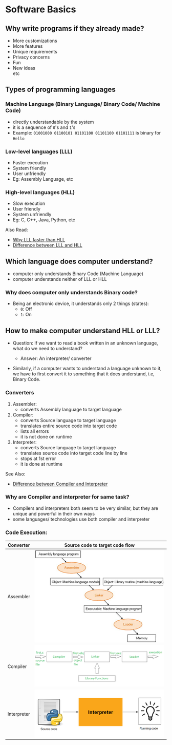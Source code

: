 # Software Basics

## Why write programs if they already made?

- More customizations
- More features
- Unique requirements
- Privacy concerns
- Fun
- New ideas  
etc

## Types of programming languages

### Machine Language (Binary Language/ Binary Code/ Machine Code)
- directly understandable by the system
- it is a sequence of `0`'s and `1`'s
- Example: `01001000 01100101 01101100 01101100 01101111` is binary for `Hello`

### Low-level languages (LLL)
- Faster execution
- System friendly
- User unfriendly
- Eg: Assembly Language, etc

### High-level languages (HLL)
- Slow execution
- User friendly
- System unfriendly
- Eg: C, C++, Java, Python, etc

Also Read: 
- [Why LLL faster than HLL](https://medium.com/@LoopPerfect/why-are-low-level-languages-fast-and-high-level-languages-slow-9034c7e74da8)
- [Difference between LLL and HLL](https://byjus.com/gate/difference-between-high-level-and-low-level-languages/)


## Which language does computer understand?
- computer only understands Binary Code (Machine Language)
- computer understands neither of LLL or HLL

### Why does computer only understands Binary code?
- Being an electronic device, it understands only 2 things (states):
    - `0`: Off
    - `1`: On

## How to make computer understand HLL or LLL?
- Question: If we want to read a book written in an unknown language, what do we need to understand?
    - Answer: An interpreter/ converter

- Similarly, if a computer wants to understand a language unknown to it, we have to first convert it to something that it does understand, i.e, Binary Code.

### Converters
1. Assembler: 
    - converts Assembly language to target language
1. Compiler:
    - converts Source language to target language
    - translates entire source code into target code
    - lists all errors
    - it is not done on runtime
1. Interpreter:
    - converts Source language to target language
    - translates source code into target code line by line
    - stops at 1st error
    - it is done at runtime

See Also:
- [Difference between Compiler and Interpreter](https://www.tutorialspoint.com/what-is-the-difference-between-compiler-and-interpreter)

### Why are Compiler and interpreter for same task?
- Compilers and interpreters both seem to be very similar, but they are unique and powerful in their own ways
- some languages/ technologies use both compiler and interpreter

### Code Execution:
| Converter | Source code to target code flow |
| - | - |
| Assembler | ![](../images/converters/assembler.png) |
| Compiler | ![](../images/converters/compiler.png) |
| Interpreter | ![](../images/converters/interpreter.png) |

